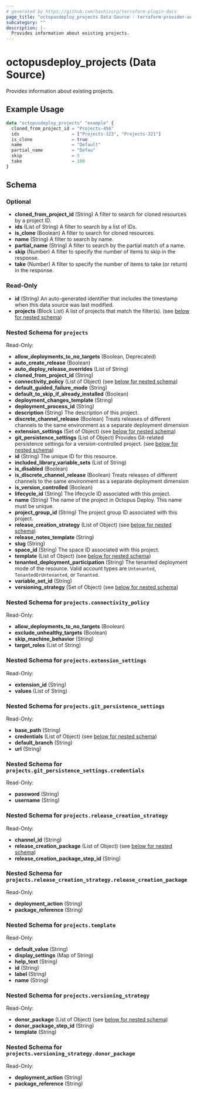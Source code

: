 ```yaml
---
# generated by https://github.com/hashicorp/terraform-plugin-docs
page_title: "octopusdeploy_projects Data Source - terraform-provider-octopusdeploy"
subcategory: ""
description: |-
  Provides information about existing projects.
---
```


# octopusdeploy_projects (Data Source)

Provides information about existing projects.

## Example Usage

```terraform
data "octopusdeploy_projects" "example" {
  cloned_from_project_id = "Projects-456"
  ids                    = ["Projects-123", "Projects-321"]
  is_clone               = true
  name                   = "Default"
  partial_name           = "Defau"
  skip                   = 5
  take                   = 100
}
```

<!-- schema generated by tfplugindocs -->
## Schema

### Optional

- **cloned_from_project_id** (String) A filter to search for cloned resources by a project ID.
- **ids** (List of String) A filter to search by a list of IDs.
- **is_clone** (Boolean) A filter to search for cloned resources.
- **name** (String) A filter to search by name.
- **partial_name** (String) A filter to search by the partial match of a name.
- **skip** (Number) A filter to specify the number of items to skip in the response.
- **take** (Number) A filter to specify the number of items to take (or return) in the response.

### Read-Only

- **id** (String) An auto-generated identifier that includes the timestamp when this data source was last modified.
- **projects** (Block List) A list of projects that match the filter(s). (see [below for nested schema](#nestedblock--projects))

<a id="nestedblock--projects"></a>
### Nested Schema for `projects`

Read-Only:

- **allow_deployments_to_no_targets** (Boolean, Deprecated)
- **auto_create_release** (Boolean)
- **auto_deploy_release_overrides** (List of String)
- **cloned_from_project_id** (String)
- **connectivity_policy** (List of Object) (see [below for nested schema](#nestedatt--projects--connectivity_policy))
- **default_guided_failure_mode** (String)
- **default_to_skip_if_already_installed** (Boolean)
- **deployment_changes_template** (String)
- **deployment_process_id** (String)
- **description** (String) The description of this project.
- **discrete_channel_release** (Boolean) Treats releases of different channels to the same environment as a separate deployment dimension
- **extension_settings** (Set of Object) (see [below for nested schema](#nestedatt--projects--extension_settings))
- **git_persistence_settings** (List of Object) Provides Git-related persistence settings for a version-controlled project. (see [below for nested schema](#nestedatt--projects--git_persistence_settings))
- **id** (String) The unique ID for this resource.
- **included_library_variable_sets** (List of String)
- **is_disabled** (Boolean)
- **is_discrete_channel_release** (Boolean) Treats releases of different channels to the same environment as a separate deployment dimension
- **is_version_controlled** (Boolean)
- **lifecycle_id** (String) The lifecycle ID associated with this project.
- **name** (String) The name of the project in Octopus Deploy. This name must be unique.
- **project_group_id** (String) The project group ID associated with this project.
- **release_creation_strategy** (List of Object) (see [below for nested schema](#nestedatt--projects--release_creation_strategy))
- **release_notes_template** (String)
- **slug** (String)
- **space_id** (String) The space ID associated with this project.
- **template** (List of Object) (see [below for nested schema](#nestedatt--projects--template))
- **tenanted_deployment_participation** (String) The tenanted deployment mode of the resource. Valid account types are `Untenanted`, `TenantedOrUntenanted`, or `Tenanted`.
- **variable_set_id** (String)
- **versioning_strategy** (Set of Object) (see [below for nested schema](#nestedatt--projects--versioning_strategy))

<a id="nestedatt--projects--connectivity_policy"></a>
### Nested Schema for `projects.connectivity_policy`

Read-Only:

- **allow_deployments_to_no_targets** (Boolean)
- **exclude_unhealthy_targets** (Boolean)
- **skip_machine_behavior** (String)
- **target_roles** (List of String)


<a id="nestedatt--projects--extension_settings"></a>
### Nested Schema for `projects.extension_settings`

Read-Only:

- **extension_id** (String)
- **values** (List of String)


<a id="nestedatt--projects--git_persistence_settings"></a>
### Nested Schema for `projects.git_persistence_settings`

Read-Only:

- **base_path** (String)
- **credentials** (List of Object) (see [below for nested schema](#nestedobjatt--projects--git_persistence_settings--credentials))
- **default_branch** (String)
- **url** (String)

<a id="nestedobjatt--projects--git_persistence_settings--credentials"></a>
### Nested Schema for `projects.git_persistence_settings.credentials`

Read-Only:

- **password** (String)
- **username** (String)



<a id="nestedatt--projects--release_creation_strategy"></a>
### Nested Schema for `projects.release_creation_strategy`

Read-Only:

- **channel_id** (String)
- **release_creation_package** (List of Object) (see [below for nested schema](#nestedobjatt--projects--release_creation_strategy--release_creation_package))
- **release_creation_package_step_id** (String)

<a id="nestedobjatt--projects--release_creation_strategy--release_creation_package"></a>
### Nested Schema for `projects.release_creation_strategy.release_creation_package`

Read-Only:

- **deployment_action** (String)
- **package_reference** (String)



<a id="nestedatt--projects--template"></a>
### Nested Schema for `projects.template`

Read-Only:

- **default_value** (String)
- **display_settings** (Map of String)
- **help_text** (String)
- **id** (String)
- **label** (String)
- **name** (String)


<a id="nestedatt--projects--versioning_strategy"></a>
### Nested Schema for `projects.versioning_strategy`

Read-Only:

- **donor_package** (List of Object) (see [below for nested schema](#nestedobjatt--projects--versioning_strategy--donor_package))
- **donor_package_step_id** (String)
- **template** (String)

<a id="nestedobjatt--projects--versioning_strategy--donor_package"></a>
### Nested Schema for `projects.versioning_strategy.donor_package`

Read-Only:

- **deployment_action** (String)
- **package_reference** (String)


